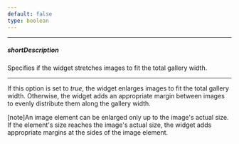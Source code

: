 ```yaml
---
default: false
type: boolean
---
```

---
##### shortDescription
Specifies if the widget stretches images to fit the total gallery width.

---
If this option is set to *true*, the widget enlarges images to fit the total gallery width. Otherwise, the widget adds an appropriate margin between images to evenly distribute them along the gallery width.

[note]An image element can be enlarged only up to the image's actual size. If the element's size reaches the image's actual size, the widget adds appropriate margins at the sides of the image element.